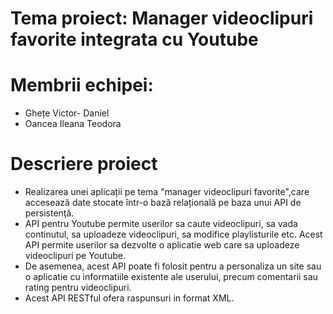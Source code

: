 # Tema proiect: Manager videoclipuri favorite integrata cu Youtube

# Membrii echipei:
* Ghețe Victor- Daniel
* Oancea Ileana Teodora


# Descriere proiect

* Realizarea unei aplicații pe tema "manager videoclipuri favorite",care accesează date stocate într-o bază relațională pe baza unui API de persistenţă.
* API pentru Youtube permite userilor sa caute videoclipuri, sa vada continutul, sa uploadeze videoclipuri, sa modifice playlisturile etc. Acest API permite userilor sa dezvolte o aplicatie web care sa uploadeze videoclipuri pe Youtube.
* De asemenea, acest API poate fi folosit pentru a personaliza un site sau o aplicatie cu informatiile existente ale userului, precum comentarii sau rating pentru videoclipuri.
* Acest API RESTful ofera raspunsuri in format XML.
